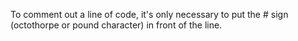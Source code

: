 To comment out a line of code, it's only necessary to put the # sign (octothorpe or pound character) in front of the line.
